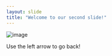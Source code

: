 ```yaml
---
layout: slide
title: "Welcome to our second slide!"
---
```

![image](https://user-images.githubusercontent.com/78516126/113802121-ff178580-970e-11eb-81c6-966024dae5f5.png)

Use the left arrow to go back!

